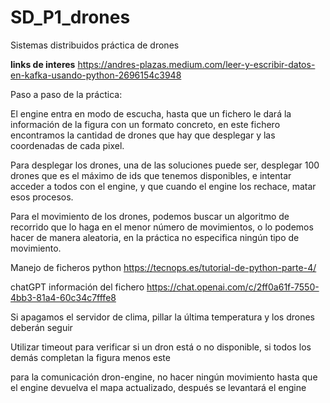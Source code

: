 # SD_P1_drones
Sistemas distribuidos práctica de drones

**links de interes**
https://andres-plazas.medium.com/leer-y-escribir-datos-en-kafka-usando-python-2696154c3948

Paso a paso de la práctica:

El engine entra en modo de escucha, hasta que un fichero le dará la información de la figura con un formato concreto,
en este fichero encontramos la cantidad de drones que hay que desplegar y las coordenadas de cada pixel.

Para desplegar los drones, una de las soluciones puede ser, desplegar 100 drones que es el máximo de ids que tenemos disponibles, e intentar acceder a todos con el engine, y que cuando el engine los rechace, matar esos procesos.

Para el movimiento de los drones, podemos buscar un algoritmo de recorrido que lo haga en el menor número de movimientos, o lo podemos hacer de manera aleatoria, en la práctica no especifica ningún tipo de movimiento.

Manejo de ficheros python
https://tecnops.es/tutorial-de-python-parte-4/

chatGPT información del fichero
https://chat.openai.com/c/2ff0a61f-7550-4bb3-81a4-60c34c7fffe8


Si apagamos el servidor de clima, pillar la última temperatura y los drones deberán seguir

Utilizar timeout para verificar si un dron está o no disponible, si todos los demás completan la figura menos este

para la comunicación dron-engine, no hacer ningún movimiento hasta que el engine devuelva el mapa actualizado, después se levantará el engine
